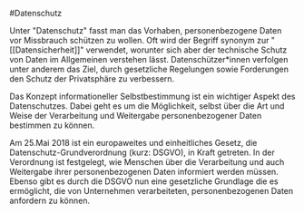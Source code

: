 #Datenschutz

Unter "Datenschutz" fasst man das Vorhaben, personenbezogene Daten vor Missbrauch schützen zu wollen. Oft wird der Begriff synonym zur "[[Datensicherheit]]" verwendet, worunter sich aber der technische Schutz von Daten im Allgemeinen verstehen lässt. Datenschützer*innen verfolgen unter anderem das Ziel, durch gesetzliche Regelungen sowie Forderungen den Schutz der Privatsphäre zu verbessern. 

Das Konzept informationeller Selbstbestimmung ist ein wichtiger Aspekt des Datenschutzes. Dabei geht es um die Möglichkeit, selbst über die Art und Weise der Verarbeitung und Weitergabe personenbezogener Daten bestimmen zu können. 

Am 25.Mai 2018 ist ein europaweites und einheitliches Gesetz, die Datenschutz-Grundverordnung (kurz: DSGVO), in Kraft getreten. In der Verordnung ist festgelegt, wie Menschen über die Verarbeitung und auch Weitergabe ihrer personenbezogenen Daten informiert werden müssen. Ebenso gibt es durch die DSGVO nun eine gesetzliche Grundlage die es ermöglicht, die von Unternehmen verarbeiteten, personenbezogenen Daten anfordern zu können. 

